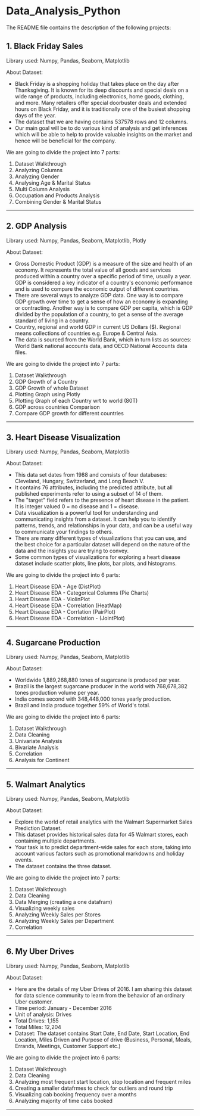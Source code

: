 # Data_Analysis_Python
The README file contains the description of the following projects:

## 1. Black Friday Sales

  Library used: Numpy, Pandas, Seaborn, Matplotlib

 About Dataset:
 - Black Friday is a shopping holiday  that takes place on the day after Thanksgiving. It is known for its deep discounts and special deals on a wide range of products, including electronics, home goods, clothing, and more. Many retailers offer special doorbuster deals and extended hours on Black Friday, and it is traditionally one of the busiest shopping days of the year. 
- The dataset that we are having contains 537578 rows and 12 columns.
- Our main goal will be to do various kind of analysis and get inferences which will be able to help to provide valuable insights on the market and hence will be beneficial for the company.
 
 We are going to divide the project into 7 parts:
   1. Dataset Walkthrough
   2. Analyzing Columns
   3. Analyzing Gender
   4. Analysing Age & Marital Status
   5. Multi Column Analysis
   6. Occupation and Products Analysis
   7. Combining Gender & Marital Status

------------------------------------------------------------

## 2.	GDP Analysis

  Library used: Numpy, Pandas, Seaborn, Matplotlib, Plotly

 About Dataset:
 - Gross Domestic Product (GDP) is a measure of the size and health of an economy. It represents the total value of all goods and services produced within a country over a specific period of time, usually a year. GDP is considered a key indicator of a country's economic performance and is used to compare the economic output of different countries.
- There are several ways to analyze GDP data. One way is to compare GDP growth over time to get a sense of how an economy is expanding or contracting. Another way is to compare GDP per capita, which is GDP divided by the population of a country, to get a sense of the average standard of living in a country.
 - Country, regional and world GDP in current US Dollars ($). Regional means collections of countries e.g. Europe & Central Asia.
 - The data is sourced from the World Bank, which in turn lists as sources: World Bank national accounts data, and OECD National Accounts data files.

  We are going to divide the project into 7 parts:
   1. Dataset Walkthrough
   2. GDP Growth of a Country
   3. GDP Growth of whole Dataset
   4. Plotting Graph using Plotly
   5. Plotting Graph of each Country wrt to world (80T)
   6. GDP across countries Comparison
   7. Compare GDP growth for different countries

----------------------------------------------------------

## 3.	Heart Disease Visualization

 Library used: Numpy, Pandas, Seaborn, Matplotlib
 
 About Dataset:
 - This data set dates from 1988 and consists of four databases: Cleveland, Hungary, Switzerland, and Long Beach V.
 - It contains 76 attributes, including the predicted attribute, but all published experiments refer to using a subset of 14 of them.
 - The "target" field refers to the presence of heart disease in the patient. It is integer valued 0 = no disease and 1 = disease.
 - Data visualization is a powerful tool for understanding and communicating insights from a dataset. It can help you to identify patterns, trends, and relationships in your data, and can be a useful way to communicate your findings to others.
 - There are many different types of visualizations that you can use, and the best choice for a particular dataset will depend on the nature of the data and the insights you are trying to convey.
 - Some common types of visualizations for exploring a heart disease dataset include scatter plots, line plots, bar plots, and histograms.

 We are going to divide the project into 6 parts:
  1. Heart Disease EDA - Age (DistPlot)
  2. Heart Disease EDA - Categorical Columns (Pie Charts)
  3. Heart Disease EDA - ViolinPlot
  4. Heart Disease EDA - Correlation (HeatMap)
  5. Heart Disease EDA - Corrlation (PairPlot)
  6. Heart Disease EDA - Correlation - (JointPlot)
 
-----------------------------------------------------------------

## 4.	Sugarcane Production

  Library used: Numpy, Pandas, Seaborn, Matplotlib

  About Dataset:
  - Worldwide 1,889,268,880 tones of sugarcane is produced per year.
  - Brazil is the largest sugarcane producer in the world with 768,678,382 tones production volume per year.
  - India comes second with 348,448,000 tones yearly production.
  - Brazil and India produce together 59% of World's total.

 We are going to divide the project into 6 parts:
   1. Dataset Walkthrough
   2. Data Cleaning
   3. Univariate Analysis
   4. Bivariate Analysis
   5. Correlation
   6. Analysis for Continent

------------------------------------------------------------------

## 5.	Walmart Analytics

 Library used: Numpy, Pandas, Seaborn, Matplotlib
 
 About Dataset:
  - Explore the world of retail analytics with the Walmart Supermarket Sales Prediction Dataset.
  - This dataset provides historical sales data for 45 Walmart stores, each containing multiple departments.
  - Your task is to predict department-wide sales for each store, taking into account various factors such as promotional markdowns and holiday events.
  - The dataset contains the three dataset.

 We are going to divide the project into 7 parts:
   1. Dataset Walkthrough
   2. Data Cleaning
   3. Data Merging (creating a one datafram)
   4. Visualizing weekly sales
   5. Analyzing Weekly Sales per Stores
   6. Analyzing Weekly Sales per Department
   7. Correlation

------------------------------------------------------------------

## 6.	My Uber Drives

 Library used: Numpy, Pandas, Seaborn, Matplotlib

 About Dataset:
 - Here are the details of my Uber Drives of 2016. I am sharing this dataset for data science community to learn from the behavior of an ordinary Uber customer.
 - Time period: January - December 2016
 - Unit of analysis: Drives
 - Total Drives: 1,155
 - Total Miles: 12,204
 - Dataset: The dataset contains Start Date, End Date, Start Location, End Location, Miles Driven and Purpose of drive (Business, Personal, Meals, Errands, Meetings, Customer Support etc.)

 We are going to divide the project into 6 parts:
   1. Dataset Walkthrough
   2. Data Cleaning
   3. Analyzing most frequent start location, stop location and frequent miles
   4. Creating a smaller datafrmes to check for outliers and round trip
   5. Visualizing cab booking frequency over a months
   6. Analyzing majority of time cabs booked

------------------------------------------------------------------

